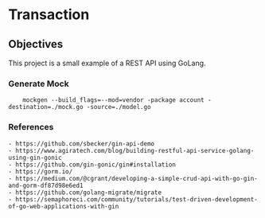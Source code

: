 # Transaction

## Objectives

This project is a small example of a REST API using GoLang.

### Generate Mock
        mockgen --build_flags=--mod=vendor -package account -destination=./mock.go -source=./model.go
        
### References
    - https://github.com/sbecker/gin-api-demo
    - https://www.agiratech.com/blog/building-restful-api-service-golang-using-gin-gonic
    - https://github.com/gin-gonic/gin#installation
    - https://gorm.io/
    - https://medium.com/@cgrant/developing-a-simple-crud-api-with-go-gin-and-gorm-df87d98e6ed1
    - https://github.com/golang-migrate/migrate
    - https://semaphoreci.com/community/tutorials/test-driven-development-of-go-web-applications-with-gin
